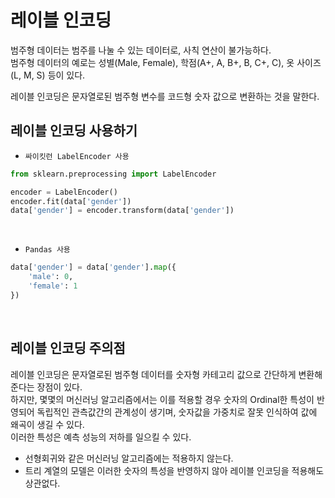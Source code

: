 # 레이블 인코딩

범주형 데이터는 범주를 나눌 수 있는 데이터로, 사칙 연산이 불가능하다.  
범주형 데이터의 예로는 성별(Male, Female), 학점(A+, A, B+, B, C+, C), 옷 사이즈(L, M, S) 등이 있다.  

레이블 인코딩은 문자열로된 범주형 변수를 코드형 숫자 값으로 변환하는 것을 말한다.  

## 레이블 인코딩 사용하기

 - `싸이킷런 LabelEncoder 사용`
```python
from sklearn.preprocessing import LabelEncoder

encoder = LabelEncoder()
encoder.fit(data['gender'])
data['gender'] = encoder.transform(data['gender'])
```

<br/>

 - `Pandas 사용`
```python
data['gender'] = data['gender'].map({
    'male': 0,
    'female': 1
})
```

<br/>

## 레이블 인코딩 주의점

레이블 인코딩은 문자열로된 범주형 데이터를 숫자형 카테고리 값으로 간단하게 변환해준다는 장점이 있다.  
하지만, 몇몇의 머신러닝 알고리즘에서는 이를 적용할 경우 숫자의 Ordinal한 특성이 반영되어 독립적인 관측값간의 관계성이 생기며, 숫자값을 가중치로 잘못 인식하여 값에 왜곡이 생길 수 있다.  
이러한 특성은 예측 성능의 저하를 일으킬 수 있다.  

 - 선형회귀와 같은 머신러닝 알고리즘에는 적용하지 않는다.
 - 트리 계열의 모델은 이러한 숫자의 특성을 반영하지 않아 레이블 인코딩을 적용해도 상관없다.

